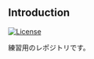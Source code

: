 ## Introduction

[![License](https://img.shields.io/badge/license-BSD-blue.svg)](LICENSE)

練習用のレポジトリです。